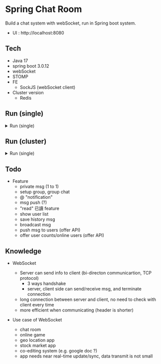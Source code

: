 # Spring Chat Room

Build a chat system with webSocket, run in Spring boot system.

- UI : http://localhost:8080

## Tech
- Java 17
- spring boot 3.0.12
- webSocket
- STOMP
- FE
  - SockJS (webSocket client)
- Cluster version
    - Redis

## Run (single)

<details>
<summary>Run (single)</summary>

```bash
# compile
mvn package -DskipTests
# run app
java -jar target/springChatRoom-0.0.1-SNAPSHOT.jar
```
</details>

## Run (cluster)

<details>
<summary>Run (single)</summary>

```bash

# install redis
# https://github.com/yennanliu/utility_shell/blob/master/redis/install_redis_mac.sh

# run redis
brew services start redis
# test (local)
redis-cli ping
# to the redis shell (local)
redis-cli

# compile
mvn package -DskipTests
# run app
java -jar target/springChatRoom-0.0.1-SNAPSHOT.jar
```
</details>

## Todo
- Feature
  - private msg (1 to 1)
  - setup group, group chat
  - @ "notification"
  - msg push (?)
  - "read" 已讀 feature
  - show user list
  - save history msg
  - broadcast msg
  - push msg to users (offer API)
  - offer user counts/online users (offer API)

## Knowledge

- WebSocket
	- Server can send info to client (bi-directon communicartion, TCP protocol)
		- 3 ways handshake
		- server, client side can send/receive msg, and terminate connection
	- long connection between server and client, no need to check with client every time
	- more efficient when communicating (header is shorter)

- Use case of WebSocket
	- chat room
	- online game
	- geo location app
	- stock market app
	- co-editing system (e.g. google doc ?)
	- app needs near real-time update/sync, data transmit is not small